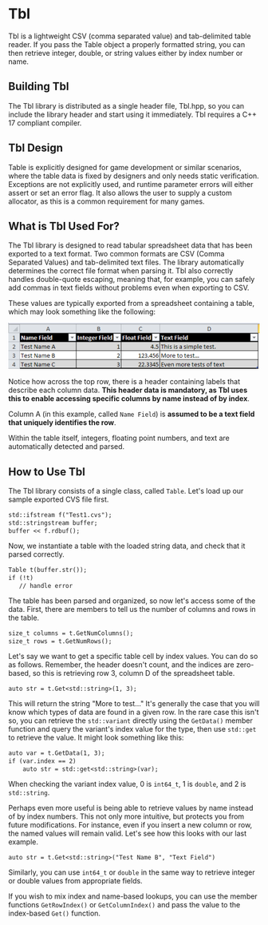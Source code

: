 # Tbl
Tbl is a lightweight CSV (comma separated value) and tab-delimited table reader.  If you pass the Table object a properly formatted string, you can then retrieve integer, double, or string values either by index number or name.

## Building Tbl
The Tbl library is distributed as a single header file, Tbl.hpp, so you can include the library header and start using it immediately.  Tbl requires a C++ 17 compliant compiler.

## Tbl Design
Table is explicitly designed for game development or similar scenarios, where the table data is fixed by designers and only needs static verification.  Exceptions are not explicitly used, and runtime parameter errors will either assert or set an error flag.  It also allows the user to supply a custom allocator, as this is a common requirement for many games.

## What is Tbl Used For?
The Tbl library is designed to read tabular spreadsheet data that has been exported to a text format.  Two common formats are CSV (Comma Separated Values) and tab-delimited text files.  The library automatically determines the correct file format when parsing it.  Tbl also correctly handles double-quote escaping, meaning that, for example, you can safely add commas in text fields without problems even when exporting to CSV.

These values are typically exported from a spreadsheet containing a table, which may look something like the following:

![Table Image](Data/Img1.png)

Notice how across the top row, there is a header containing labels that describe each column data.  **This header data is mandatory, as Tbl uses this to enable accessing specific columns by name instead of by index**.  

Column A (in this example, called ```Name Field```) is **assumed to be a text field that uniquely identifies the row**.  

Within the table itself, integers, floating point numbers, and text are automatically detected and parsed.

## How to Use Tbl
The Tbl library consists of a single class, called ```Table```.  Let's load up our sample exported CVS file first.

    std::ifstream f("Test1.cvs");
    std::stringstream buffer;
    buffer << f.rdbuf();
    
Now, we instantiate a table with the loaded string data, and check that it parsed correctly.

    Table t(buffer.str());
    if (!t)
       // handle error
       
The table has been parsed and organized, so now let's access some of the data.  First, there are members to tell us the number of columns and rows in the table.  

    size_t columns = t.GetNumColumns();
    size_t rows = t.GetNumRows();
    
Let's say we want to get a specific table cell by index values.  You can do so as follows.  Remember, the header doesn't count, and the indices are zero-based, so this is retrieving row 3, column D of the spreadsheet table.

    auto str = t.Get<std::string>(1, 3);
    
This will return the string "More to test..."  It's generally the case that you will know which types of data are found in a given row.  In the rare case this isn't so, you can retrieve the ```std::variant``` directly using the ```GetData()``` member function and query the variant's index value for the type, then use ```std::get``` to retrieve the value.  It might look something like this:

    auto var = t.GetData(1, 3);
    if (var.index == 2)
        auto str = std::get<std::string>(var);
        
When checking the variant index value, 0 is ```int64_t```, 1 is ```double```, and 2 is ```std::string```.

Perhaps even more useful is being able to retrieve values by name instead of by index numbers.  This not only more intuitive, but protects you from future modifications.  For instance, even if you insert a new column or row, the named values will remain valid.  Let's see how this looks with our last example.

    auto str = t.Get<std::string>("Test Name B", "Text Field")
    
Similarly, you can use ```int64_t``` or ```double``` in the same way to retrieve integer or double values from appropriate fields.

If you wish to mix index and name-based lookups, you can use the member functions ```GetRowIndex()``` or ```GetColumnIndex()``` and pass the value to the index-based ```Get()``` function.
